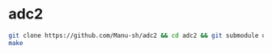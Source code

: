 # adc2

```bash
git clone https://github.com/Manu-sh/adc2 && cd adc2 && git submodule update --init --recursive
make
```
